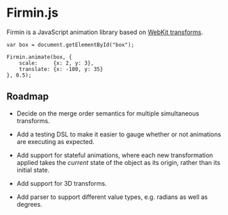 Firmin.js
=========

Firmin is a JavaScript animation library based on [WebKit transforms][wkt].

    var box = document.getElementById("box");
    
    Firmin.animate(box, {
        scale:     {x: 2, y: 3},
        translate: {x: -100, y: 35}
    }, 0.5);


Roadmap
-------

* Decide on the merge order semantics for multiple simultaneous transforms.
* Add a testing DSL to make it easier to gauge whether or not animations are
  executing as expected.
* Add support for stateful animations, where each new transformation applied
  takes the _current_ state of the object as its origin, rather than its
  initial state.
* Add support for 3D transforms.
* Add parser to support different value types, e.g. radians as well as degrees.

  [wkt]: http://webkit.org/blog/130/css-transforms/
